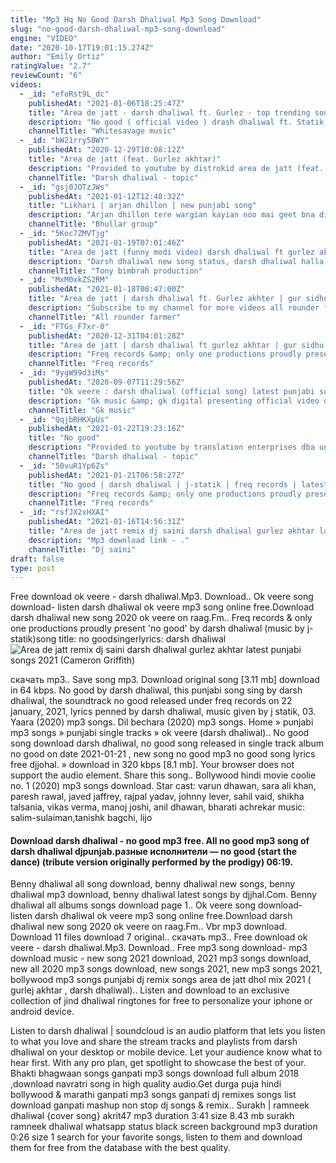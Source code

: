```yaml
---
title: "Mp3 Hq No Good Darsh Dhaliwal Mp3 Song Download"
slug: "no-good-darsh-dhaliwal-mp3-song-download"
engine: "VIDEO"
date: "2020-10-17T19:01:15.274Z"
author: "Emily Ortiz"
ratingValue: "2.7"
reviewCount: "6"
videos:
  - _id: "efoRst9L_dc"
    publishedAt: "2021-01-06T18:25:47Z"
    title: "Area de jatt - darsh dhaliwal ft. Gurlez - top trending song 2021"
    description: "No good ( official video ) drash dhaliwal ft. Statik - new latest punjabi song 2021. { check this song } lamborghini 2021 song"
    channelTitle: "Whitesavage music"
  - _id: "bW21rry58WY"
    publishedAt: "2020-12-29T10:08:12Z"
    title: "Area de jatt (feat. Gurlez akhtar)"
    description: "Provided to youtube by distrokid area de jatt (feat. Gurlez akhtar) · darsh dhaliwal area de jatt (feat. Gurlez akhtar) ℗ freq records released on:"
    channelTitle: "Darsh dhaliwal - topic"
  - _id: "gsj0JOTzJWs"
    publishedAt: "2021-01-12T12:48:32Z"
    title: "Likhari | arjan dhillon | new punjabi song"
    description: "Arjan dhillon tere wargian kayian noo mai geet bna ditta. Likhari geet de wargi kalma wale."
    channelTitle: "Bhullar group"
  - _id: "5Koc7ZMVTjg"
    publishedAt: "2021-01-19T07:01:46Z"
    title: "Area de jatt (funny modi video) darsh dhaliwal ft gurlez akhtar, funny modi punjabi song,"
    description: "Darsh dhaliwal new song status, darsh dhaliwal halla, darsh dhaliwal status, darsh dhaliwal all songs, darsh dhaliwal song status, darsh dhaliwal halla song,"
    channelTitle: "Tony bimbrah production"
  - _id: "MxM0xkZS2RM"
    publishedAt: "2021-01-18T08:47:00Z"
    title: "Area de jatt | darsh dhaliwal ft. Gurlez akhter | gur sidhu | freq records | latest punjabi songs"
    description: "Subscribe to my channel for more videos all rounder farmer song name _ area de jatt singer name _ darsh dhaliwal &amp; gurlez akhtar original video and"
    channelTitle: "All rounder farmer"
  - _id: "FTGs_F7xr-0"
    publishedAt: "2020-12-31T04:01:28Z"
    title: "Area de jatt | darsh dhaliwal ft gurlez akhtar | gur sidhu | freq records | latest punjabi songs"
    description: "Freq records &amp; only one productions proudly present &#39;area de jatt&#39; by darsh dhaliwal song title: area de jatt singer: darsh dhaliwal"
    channelTitle: "Freq records"
  - _id: "9ygW99d3iMs"
    publishedAt: "2020-09-07T11:29:56Z"
    title: "Ok veere : darsh dhaliwal (official song) latest punjabi songs 2020 | new punjabi songs | gk music"
    description: "Gk music &amp; gk digital presenting official video of ok veere make sure you will like it and spread it as much as you can. Click here to subscribe"
    channelTitle: "Gk music"
  - _id: "QqjbRHKXpUs"
    publishedAt: "2021-01-22T19:23:16Z"
    title: "No good"
    description: "Provided to youtube by translation enterprises dba united masters no good · darsh dhaliwal no good ℗ darsh dhaliwal released on: 2021-01-22 music"
    channelTitle: "Darsh dhaliwal - topic"
  - _id: "50vuR1Yp6Zs"
    publishedAt: "2021-01-21T06:58:27Z"
    title: "No good | darsh dhaliwal | j-statik | freq records | latest punjabi songs 2021"
    description: "Freq records &amp; only one productions proudly present &#39;no good&#39; by darsh dhaliwal (music by j-statik) song title: no good singerlyrics: darsh dhaliwal"
    channelTitle: "Freq records"
  - _id: "rsfJX2xHXAI"
    publishedAt: "2021-01-16T14:56:31Z"
    title: "Area de jatt remix dj saini darsh dhaliwal gurlez akhtar latest punjabi songs 2021"
    description: "Mp3 download link - ."
    channelTitle: "Dj saini"
draft: false
type: post
---
```


Free download ok veere - darsh dhaliwal.Mp3. Download.. Ok veere song download- listen darsh dhaliwal ok veere mp3 song online free.Download darsh dhaliwal new song 2020 ok veere on raag.Fm.. Freq records &amp; only one productions proudly present &#39;no good&#39; by darsh dhaliwal (music by j-statik)song title: no goodsingerlyrics: darsh dhaliwal
![Area de jatt remix dj saini darsh dhaliwal gurlez akhtar latest punjabi songs 2021 (Cameron Griffith)](https://i.ytimg.com/vi/rsfJX2xHXAI/hqdefault.jpg "Area de jatt remix dj saini darsh dhaliwal gurlez akhtar latest punjabi songs 2021 (Georgie Coleman)")

скачать mp3.. Save song mp3. Download original song [3.11 mb] download in 64 kbps. No good by darsh dhaliwal, this punjabi song sing by darsh dhaliwal, the soundtrack no good released under freq records on 22 january, 2021, lyrics penned by darsh dhaliwal, music given by j statik, 03. Yaara (2020) mp3 songs. Dil bechara (2020) mp3 songs. Home » punjabi mp3 songs » punjabi single tracks » ok veere (darsh dhaliwal).. No good song download darsh dhaliwal, no good song released in single track album no good on date 2021-01-21 , new song no good mp3 no good song lyrics free djjohal. » download in 320 kbps [8.1 mb]. Your browser does not support the audio element. Share this song.. Bollywood hindi movie coolie no. 1 (2020) mp3 songs download. Star cast: varun dhawan, sara ali khan, paresh rawal, javed jaffrey, rajpal yadav, johnny lever, sahil vaid, shikha talsania, vikas verma, manoj joshi, anil dhawan, bharati achrekar music: salim-sulaiman,tanishk bagchi, lijo
<!--inArticleAds-->

<!--galleryOne-->

#### Download darsh dhaliwal - no good mp3 free. All no good mp3 song of darsh dhaliwal djpunjab.разные исполнители — no good (start the dance) (tribute version originally performed by the prodigy) 06:19.
<!--inArticleAds-->

<!--galleryTwo-->

Benny dhaliwal all song download, benny dhaliwal new songs, benny dhaliwal mp3 download, benny dhaliwal latest songs by djjhal.Com. Benny dhaliwal all albums songs download page 1.. Ok veere song download- listen darsh dhaliwal ok veere mp3 song online free.Download darsh dhaliwal new song 2020 ok veere on raag.Fm.. Vbr mp3 download. Download 11 files download 7 original.. скачать mp3.. Free download ok veere - darsh dhaliwal.Mp3. Download.. Free mp3 song download- mp3 download music - new song 2021 download, 2021 mp3 songs download, new all 2020 mp3 songs download, new songs 2021, new mp3 songs 2021, bollywood mp3 songs punjabi dj remix songs area de jatt dhol mix 2021 ( gurlej akhtar , darsh dhaliwal).. Listen and download to an exclusive collection of jind dhaliwal ringtones for free to personalize your iphone or android device.
<!--galleryThree-->

Listen to darsh dhaliwal | soundcloud is an audio platform that lets you listen to what you love and share the stream tracks and playlists from darsh dhaliwal on your desktop or mobile device. Let your audience know what to hear first. With any pro plan, get spotlight to showcase the best of your. Bhakti bhagwaan songs ganpati mp3 songs download full album 2018 ,download navratri song in high quality audio.Get durga puja hindi bollywood &amp; marathi ganpati mp3 songs ganpati dj remixes songs list download ganpati mashup non stop dj songs &amp; remix.. Surakh | ramneek dhaliwal {cover song} akrit47 mp3 duration 3:41 size 8.43 mb surakh ramneek dhaliwal whatsapp status black screen background mp3 duration 0:26 size 1 search for your favorite songs, listen to them and download them for free from the database with the best quality.